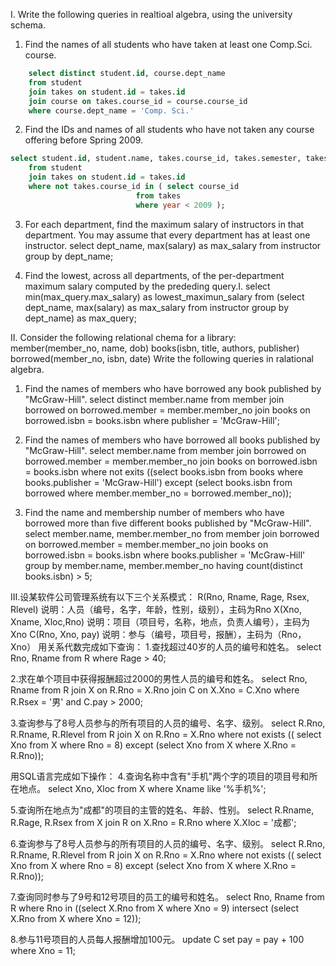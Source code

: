 I. Write the following queries in realtioal algebra, using the university schema.
  1. Find the names of all students who have taken at least one Comp.Sci. course.
```sql
	select distinct student.id, course.dept_name
	from student
	join takes on student.id = takes.id
	join course on takes.course_id = course.course_id
	where course.dept_name = 'Comp. Sci.'
```

  2. Find the IDs and names of all students who have not taken any course offering before Spring 2009.
```sql
select student.id, student.name, takes.course_id, takes.semester, takes.year
	from student
	join takes on student.id = takes.id
	where not takes.course_id in ( select course_id
						    from takes
					        where year < 2009 );
```
							
  3. For each department, find the maximum salary of instructors in that department. You may assume that every department has at least one instructor.
	select dept_name, max(salary) as max_salary
	from instructor
	group by dept_name;

  4. Find the lowest, across all departments, of the per-department maximum salary computed by the prededing query.I.
	select min(max_query.max_salary) as lowest_maximun_salary
	from (select dept_name, max(salary) as max_salary
		from instructor
		group by dept_name) as max_query;


II. Consider the following relational chema for a library:
       member(member_no, name, dob)
       books(isbn, title, authors, publisher)
       borrowed(member_no, isbn, date)
  Write the following queries in ralational algebra.
  1. Find the names of members who have borrowed any book published by "McGraw-Hill".
	select distinct member.name
	from member
	join borrowed on borrowed.member = member.member_no
	join books on borrowed.isbn = books.isbn
	where publisher = 'McGraw-Hill';

  2. Find the names of members who have borrowed all books published by "McGraw-Hill".
	select member.name
	from member
	join borrowed on borrowed.member = member.member_no
	join books on borrowed.isbn = books.isbn
	where not exits
	((select books.isbn
	  from books
	  where books.publisher = 'McGraw-Hill')
	 except
	 (select books.isbn
	  from borrowed
	  where member.member_no = borrowed.member_no));

  3. Find the name and membership number of members who have borrowed more than five different books published by "McGraw-Hill".
	select member.name, member.member_no
	from member
	join borrowed on borrowed.member = member.member_no
	join books on borrowed.isbn = books.isbn
	where books.publisher = 'McGraw-Hill'
	group by member.name, member.member_no
	having count(distinct books.isbn) > 5;
	

III.设某软件公司管理系统有以下三个关系模式： 
R(Rno, Rname, Rage, Rsex, Rlevel) 说明：人员（编号，名字，年龄，性别，级别），主码为Rno
X(Xno, Xname, Xloc,Rno) 说明：项目（项目号，名称，地点，负责人编号），主码为Xno
C(Rno, Xno, pay) 说明：参与（编号，项目号，报酬），主码为（Rno，Xno）
用关系代数完成如下查询： 
1.查找超过40岁的人员的编号和姓名。 
select Rno, Rname
from R
where Rage > 40;

2.求在单个项目中获得报酬超过2000的男性人员的编号和姓名。 
select Rno, Rname
from R
join X on R.Rno = X.Rno
join C on X.Xno = C.Xno
where R.Rsex = '男' and C.pay > 2000;

3.查询参与了8号人员参与的所有项目的人员的编号、名字、级别。 
select R.Rno, R.Rname, R.Rlevel
from R
join X on R.Rno = X.Rno
where not exists
(( select Xno
  from X
  where Rno = 8)
 except
 (select Xno
 from X
 where X.Rno = R.Rno));

用SQL语言完成如下操作： 
4.查询名称中含有"手机"两个字的项目的项目号和所在地点。 
select Xno, Xloc
from X
where Xname like '%手机%';

5.查询所在地点为"成都"的项目的主管的姓名、年龄、性别。 
select R.Rname, R.Rage, R.Rsex
from X
join R on X.Rno = R.Rno
where X.Xloc = '成都';

6.查询参与了8号人员参与的所有项目的人员的编号、名字、级别。 
select R.Rno, R.Rname, R.Rlevel
from R
join X on R.Rno = X.Rno
where not exists
(( select Xno
  from X
  where Rno = 8)
 except
 (select Xno
 from X
 where X.Rno = R.Rno));

7.查询同时参与了9号和12号项目的员工的编号和姓名。 
select Rno, Rname
from R
where Rno in
((select X.Rno
  from X
  where Xno = 9)
 intersect
 (select X.Rno
 from X
where Xno = 12));

8.参与11号项目的人员每人报酬增加100元。 
update C
set pay = pay + 100
where Xno = 11;
